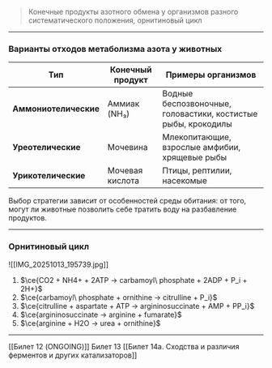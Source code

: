 
> Конечные продукты азотного обмена у организмов разного систематического положения, орнитиновый цикл

---
### Варианты отходов метаболизма азота у животных

| Тип                   | Конечный продукт | Примеры организмов                                            |
| --------------------- | ---------------- | ------------------------------------------------------------- |
| **Аммониотелические** | Аммиак (NH₃)     | Водные беспозвоночные, головастики, костистые рыбы, крокодилы |
| **Уреотелические**    | Мочевина         | Млекопитающие, взрослые амфибии, хрящевые рыбы                |
| **Урикотелические**   | Мочевая кислота  | Птицы, рептилии, насекомые                                    |
Выбор стратегии зависит от особенностей среды обитания: от того, могут ли животные позволить себе тратить воду на разбавление продуктов.

---

### Орнитиновый цикл

![[IMG_20251013_195739.jpg]]

1. $\ce{CO2 + NH4+ + 2ATP -> carbamoyl\ phosphate + 2ADP + P_i + 2H+}$
2. $\ce{carbamoyl\ phosphate + ornithine -> citrulline + P_i}$
3. $\ce{citrulline + aspartate + ATP -> argininosuccinate + AMP + PP_i}$
4. $\ce{argininosuccinate -> arginine + fumarate}$
5. $\ce{arginine + H2O -> urea + ornithine}$

---
[[Билет 12 (ONGOING)]]
Билет 13
[[Билет 14a. Сходства и различия ферментов и других катализаторов]]